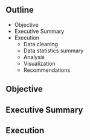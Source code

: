 ## Outline
* Objective
* Executive Summary
* Execution
    + Data cleaning
    + Data statistics summary
    + Analysis
    + Visualization
    + Recommendations


## Objective
## Executive Summary
## Execution



